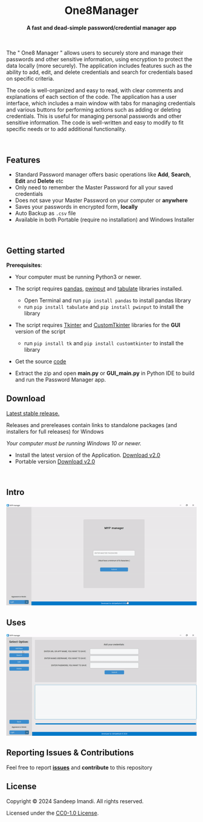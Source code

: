 <p align="center">
    <h1 align="center">One8Manager</h1>
    <h4 align="center">
      A fast and dead-simple password/credential manager app
    </h4>
  <br>
</p>


The " One8 Manager " allows users to securely store and manage their passwords and other sensitive information, using encryption to protect the data locally (more securely). The application includes features such as the ability to add, edit, and delete credentials and search for credentials based on specific criteria.

The code is well-organized and easy to read, with clear comments and explanations of each section of the code. The application has a user interface, which includes a main window with tabs for managing credentials and various buttons for performing actions such as adding or deleting credentials.
This is useful for managing personal passwords and other sensitive information. The code is well-written and easy to modify to fit specific needs or to add additional functionality.

</br>

## Features
* Standard Password manager offers basic operations like **Add**, **Search**, **Edit** and **Delete** etc
* Only need to remember the Master Password for all your saved credentials
* Does not save your Master Password on your computer or **anywhere**
* Saves your passwords in encrypted form, **locally**
* Auto Backup as `.csv` file
* Available in both Portable (require no installation) and Windows Installer 
<br/>


## Getting started


<b>Prerequisites</b>:

* Your computer must be running Python3 or newer.
* The script requires [pandas](https://pandas.pydata.org/docs/index.html), [pwinput](https://pypi.org/project/pwinput/) and [tabulate](https://pypi.org/project/tabulate/) libraries installed. </br>
   - Open Terminal and run `pip install pandas` to install pandas library </br>
   - run `pip install tabulate` and `pip install pwinput` to install the library</br>

* The script requires [Tkinter](https://docs.python.org/3/library/tkinter.html) and [CustomTkinter](https://customtkinter.tomschimansky.com/) libraries  for the **GUI** version of the script
    - run `pip install tk` and `pip install customtkinter` to install the library
  
* Get the source [code](https://github.com/SandeepImandi01/One8Manager/archive/refs/heads/main.zip)

* Extract the zip and open <b> main.py</b> or <b> GUI_main.py</b> in Python IDE to build and run the Password Manager app.</br>

## Download

[Latest stable release.](https://github.com/Sandeepimandi/One8Manager/releases/latest)

Releases and prereleases contain links to standalone packages
(and installers for full releases) for Windows
  
_Your computer must be running Windows 10 or newer._

* Install the latest version of the Application. [Download v2.0](https://github.com/Sandeepimandi/One8Manager/releases/download/v2.0/One8Manager_setup.exe)
* Portable version [Download v2.0](https://github.com/Sandeepimandi/One8Manager/releases/download/v2.0/One8Manager.exe)

<br/>

## Intro

![Intro GIF](intro-add_function-use-gif.gif)</br>


## Uses

![Uses GIF](search-use-gif.gif)</br>


## Reporting Issues & Contributions

Feel free to report <b>[issues](https://github.com/Sandeepimandi/One8Manager/issues/new)</b> and <b>contribute</b> to this repository


## License

Copyright © 2024 Sandeep Imandi. All rights reserved.

Licensed under the [CC0-1.0 License](LICENSE).
